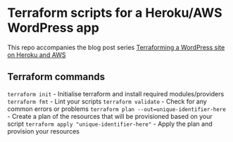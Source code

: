 # Terraform scripts for a Heroku/AWS WordPress app

This repo accompanies the blog post series [Terraforming a WordPress site on Heroku and AWS](https://leeaplin.com/posts/heroku-aws-terraform)

## Terraform commands
`terraform init` - Initialise terraform and install required modules/providers
`terraform fmt` - Lint your scripts
`terraform validate` - Check for any common errors or problems
`terraform plan --out=unique-identifier-here` - Create a plan of the resources that will be provisioned based on your script
`terraform apply "unique-identifier-here"` - Apply the plan and provision your resources
